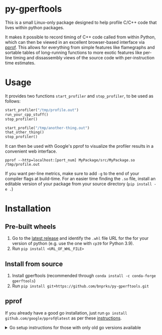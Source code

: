 # py-gperftools

This is a small Linux-only package designed to help profile C/C++ code that lives within python packages.

It makes it possible to record timing of C++ code called from within Python, which can then be
viewed in an excellent browser-based interface via [pprof](https://github.com/google/pprof).
This allows for everything from simple features like flamegraphs and sortable tables of long-running functions
to more exotic features like per-line timing and dissassembly views of the source code with per-instruction
time estimates.

# Usage

It provides two functions `start_profiler` and `stop_profiler`, to be used as follows:
```py
start_profiler("/tmp/profile.out")
run_your_cpp_stuff()
stop_profiler()

start_profile("/tmp/another-thing.out")
that_other_thing()
stop_profiler()
```

It can then be used with Google's pprof to visualize the profiler results in a convenient web interface.
```
pprof --http=localhost:[port_num] MyPackage/src/MyPackage.so /tmp/profile.out
```

If you want per-line metrics, make sure to add `-g` to the end of your 
compiler flags at build-time. For an easier time finding the `.so` file,
install an editable version of your package from your source directory
(`pip install -e .`)


# Installation

## Pre-built wheels

1. Go to the [latest release](https://github.com/bnprks/py-gperftools/releases/latest) and identify the `.whl` file URL for the
   for your version of python (e.g. use the one with `cp39` for Python 3.9).
2. Run `pip install <URL_OF_WHL_FILE>`

## Install from source

1. Install gperftools (recommended through `conda install -c conda-forge gperftools`)
2. Run `pip install git+https://github.com/bnprks/py-gperftools.git`


## pprof
If you already have a good go installation, just run `go install github.com/google/pprof@latest` as per these [instructions](https://github.com/google/pprof#building-pprof).

<details>

<summary>Go setup instructions for those with only old go versions available</summary>

```bash
mkdir -p $HOME/go
export GOPATH=$HOME/go
export GO11MODULE=on
export PATH=$PATH:$HOME/go/bin

go get golang.org/dl/go1.20.7@latest
go1.20.7 install github.com/google/pprof@latest
```

Afterwards, don't forget to add the GOPATH, GO11MODULE, and especially the PATH modifications to your `.bashrc` or equivalent file so `pprof` will be available.

</details>